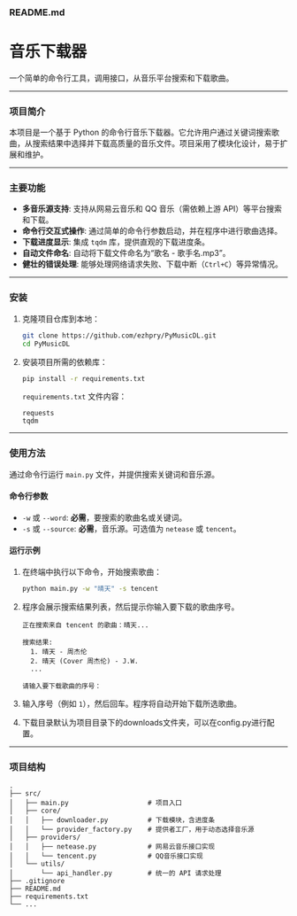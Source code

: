 

### **README.md**

# 音乐下载器

一个简单的命令行工具，调用接口，从音乐平台搜索和下载歌曲。

-----

### **项目简介**

本项目是一个基于 Python 的命令行音乐下载器。它允许用户通过关键词搜索歌曲，从搜索结果中选择并下载高质量的音乐文件。项目采用了模块化设计，易于扩展和维护。

-----

### **主要功能**

  * **多音乐源支持**: 支持从网易云音乐和 QQ 音乐（需依赖上游 API）等平台搜索和下载。
  * **命令行交互式操作**: 通过简单的命令行参数启动，并在程序中进行歌曲选择。
  * **下载进度显示**: 集成 `tqdm` 库，提供直观的下载进度条。
  * **自动文件命名**: 自动将下载文件命名为“歌名 - 歌手名.mp3”。
  * **健壮的错误处理**: 能够处理网络请求失败、下载中断（`Ctrl+C`）等异常情况。

-----

### **安装**

1.  克隆项目仓库到本地：

    ```bash
    git clone https://github.com/ezhpry/PyMusicDL.git
    cd PyMusicDL
    ```

2.  安装项目所需的依赖库：

    ```bash
    pip install -r requirements.txt
    ```
    `requirements.txt` 文件内容：
    ```
    requests
    tqdm
    ```

-----

### **使用方法**

通过命令行运行 `main.py` 文件，并提供搜索关键词和音乐源。

#### **命令行参数**

  * `-w` 或 `--word`: **必需**，要搜索的歌曲名或关键词。
  * `-s` 或 `--source`: **必需**，音乐源。可选值为 `netease` 或 `tencent`。

#### **运行示例**

1.  在终端中执行以下命令，开始搜索歌曲：

    ```bash
    python main.py -w "晴天" -s tencent
    ```

2.  程序会展示搜索结果列表，然后提示你输入要下载的歌曲序号。

    ```
    正在搜索来自 tencent 的歌曲：晴天...

    搜索结果:
      1. 晴天 - 周杰伦
      2. 晴天 (Cover 周杰伦) - J.W.
      ...

    请输入要下载歌曲的序号：
    ```

3.  输入序号（例如 `1`），然后回车。程序将自动开始下载所选歌曲。
   
4.  下载目录默认为项目目录下的downloads文件夹，可以在config.py进行配置。

-----

### **项目结构**

```
.
├── src/
│   ├── main.py                    # 项目入口
│   ├── core/
│   │   ├── downloader.py          # 下载模块，含进度条
│   │   └── provider_factory.py    # 提供者工厂，用于动态选择音乐源
│   ├── providers/
│   │   ├── netease.py             # 网易云音乐接口实现
│   │   └── tencent.py             # QQ音乐接口实现
│   └── utils/
│       └── api_handler.py         # 统一的 API 请求处理
├── .gitignore
├── README.md
├── requirements.txt
└── ...
```
